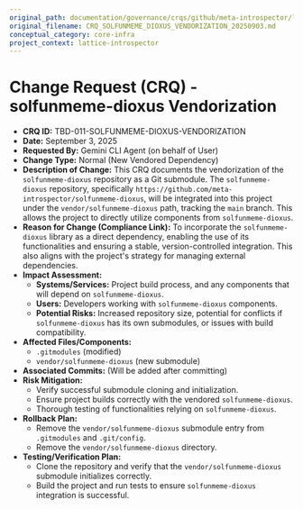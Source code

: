 ```yaml
---
original_path: documentation/governance/crqs/github/meta-introspector/lattice-introspector/docs/crq/CRQ_SOLFUNMEME_DIOXUS_VENDORIZATION_20250903.md
original_filename: CRQ_SOLFUNMEME_DIOXUS_VENDORIZATION_20250903.md
conceptual_category: core-infra
project_context: lattice-introspector
---
```


# Change Request (CRQ) - solfunmeme-dioxus Vendorization

*   **CRQ ID:** TBD-011-SOLFUNMEME-DIOXUS-VENDORIZATION
*   **Date:** September 3, 2025
*   **Requested By:** Gemini CLI Agent (on behalf of User)
*   **Change Type:** Normal (New Vendored Dependency)
*   **Description of Change:**
    This CRQ documents the vendorization of the `solfunmeme-dioxus` repository as a Git submodule. The `solfunmeme-dioxus` repository, specifically `https://github.com/meta-introspector/solfunmeme-dioxus`, will be integrated into this project under the `vendor/solfunmeme-dioxus` path, tracking the `main` branch. This allows the project to directly utilize components from `solfunmeme-dioxus`.
*   **Reason for Change (Compliance Link):**
    To incorporate the `solfunmeme-dioxus` library as a direct dependency, enabling the use of its functionalities and ensuring a stable, version-controlled integration. This also aligns with the project's strategy for managing external dependencies.
*   **Impact Assessment:**
    *   **Systems/Services:** Project build process, and any components that will depend on `solfunmeme-dioxus`.
    *   **Users:** Developers working with `solfunmeme-dioxus` components.
    *   **Potential Risks:** Increased repository size, potential for conflicts if `solfunmeme-dioxus` has its own submodules, or issues with build compatibility.
*   **Affected Files/Components:**
    *   `.gitmodules` (modified)
    *   `vendor/solfunmeme-dioxus` (new submodule)
*   **Associated Commits:** (Will be added after committing)
*   **Risk Mitigation:**
    *   Verify successful submodule cloning and initialization.
    *   Ensure project builds correctly with the vendored `solfunmeme-dioxus`.
    *   Thorough testing of functionalities relying on `solfunmeme-dioxus`.
*   **Rollback Plan:**
    *   Remove the `vendor/solfunmeme-dioxus` submodule entry from `.gitmodules` and `.git/config`.
    *   Remove the `vendor/solfunmeme-dioxus` directory.
*   **Testing/Verification Plan:**
    *   Clone the repository and verify that the `vendor/solfunmeme-dioxus` submodule initializes correctly.
    *   Build the project and run tests to ensure `solfunmeme-dioxus` integration is successful.
